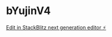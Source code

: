 # bYujinV4

[Edit in StackBlitz next generation editor ⚡️](https://stackblitz.com/~/github.com/scoshields/bYujinV4)